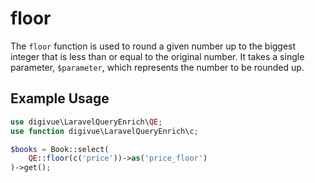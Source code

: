 # floor

The `floor` function is used to round a given number up to the biggest integer that is less than or equal to the
original number. It takes a single parameter, `$parameter`, which represents the number to be rounded up.

## Example Usage

```php
use digivue\LaravelQueryEnrich\QE;
use function digivue\LaravelQueryEnrich\c;

$books = Book::select(
    QE::floor(c('price'))->as('price_floor')
)->get();
```